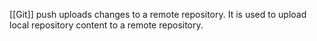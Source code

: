 [[Git]] push uploads changes to a remote repository. It is used to upload local repository content to a remote repository.